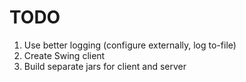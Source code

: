 TODO
====
1. Use better logging (configure externally, log to-file)
2. Create Swing client
3. Build separate jars for client and server
